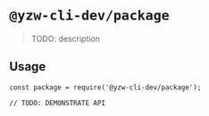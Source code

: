 # `@yzw-cli-dev/package`

> TODO: description

## Usage

```
const package = require('@yzw-cli-dev/package');

// TODO: DEMONSTRATE API
```
